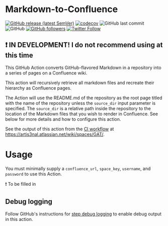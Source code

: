 # Markdown-to-Confluence

[![GitHub release (latest SemVer)](https://img.shields.io/github/v/release/artis3n/markdown-to-confluence)](https://github.com/artis3n/markdown-to-confluence/releases)
[![codecov](https://codecov.io/gh/artis3n/markdown-to-confluence/branch/main/graph/badge.svg?token=QG119OQ2WD)](https://codecov.io/gh/artis3n/markdown-to-confluence)
![GitHub last commit](https://img.shields.io/github/last-commit/artis3n/markdown-to-confluence)
![GitHub](https://img.shields.io/github/license/artis3n/markdown-to-confluence)
[![GitHub followers](https://img.shields.io/github/followers/artis3n?style=social)](https://github.com/artis3n/)
[![Twitter Follow](https://img.shields.io/twitter/follow/artis3n?style=social)](https://twitter.com/Artis3n)

## :exclamation: IN DEVELOPMENT! I do not recommend using at this time

This GitHub Action converts GitHub-flavored Markdown in a repository into a series of pages on a Confluence wiki.

This action will recursively retrieve all markdown files and recreate their hierarchy as Confluence pages.

The Action will use the README.md of the repository as the root page titled with the name of the repository unless the `source_dir` input parameter is specified.
The `source_dir` is a relative path inside the repository to the location of the Markdown files that you wish to render in Confluence.
See below for more details and how to configure this action.

See the output of this action from the [CI workflow](/.github/workflows/pr.yml) at <https://artis3nal.atlassian.net/wiki/spaces/GAT/>.

# Usage

You must minimally supply a `confluence_url`, `space_key`, `username`, and `password` to use this Action.

:exclamation: To be filled in

## Debug logging

Follow GitHub's instructions for [step debug logging](https://docs.github.com/en/free-pro-team@latest/actions/managing-workflow-runs/enabling-debug-logging#enabling-step-debug-logging) to enable debug output in this action.
